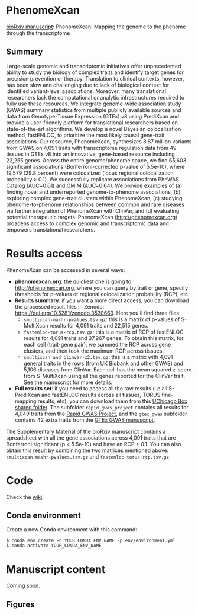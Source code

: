 # PhenomeXcan

[bioRxiv manuscript](https://doi.org/10.1101/833210): PhenomeXcan: Mapping the genome to the phenome through the transcriptome


## Summary

Large-scale genomic and transcriptomic initiatives offer unprecedented ability to study the biology of complex traits and identify target genes for precision prevention or therapy. Translation to clinical contexts, however, has been slow and challenging due to lack of biological context for identified variant-level associations. Moreover, many translational researchers lack the computational or analytic infrastructures required to fully use these resources. We integrate genome-wide association study (GWAS) summary statistics from multiple publicly available sources and data from Genotype-Tissue Expression (GTEx) v8 using PrediXcan and provide a user-friendly platform for translational researchers based on state-of-the-art algorithms. We develop a novel Bayesian colocalization method, fastENLOC, to prioritize the most likely causal gene-trait associations. Our resource, PhenomeXcan, synthesizes 8.87 million variants from GWAS on 4,091 traits with transcriptome regulation data from 49 tissues in GTEx v8 into an innovative, gene-based resource including 22,255 genes. Across the entire genome/phenome space, we find 65,603 significant associations (Bonferroni-corrected p-value of 5.5e-10), where 19,579 (29.8 percent) were colocalized (locus regional colocalization probability > 0.1). We successfully replicate associations from PheWAS Catalog (AUC=0.61) and OMIM (AUC=0.64). We provide examples of (a) finding novel and underreported genome-to-phenome associations, (b) exploring complex gene-trait clusters within PhenomeXcan, (c) studying phenome-to-phenome relationships between common and rare diseases via further integration of PhenomeXcan with ClinVar, and (d) evaluating potential therapeutic targets. PhenomeXcan (http://phenomexcan.org) broadens access to complex genomic and transcriptomic data and empowers translational researchers.


# Results access

PhenomeXcan can be accessed in several ways:

 * **phenomexcan.org**: the quickest one is going to http://phenomexcan.org, where you can query by trait or gene, specify thresholds for p-values or regional colocalization probability (RCP), etc.
 * **Results summary**: if you want a more direct access, you can download the processed result files in Zenodo: https://doi.org/10.5281/zenodo.3530669. Here you'll find three files:
   * `smultixcan-mashr-pvalues.tsv.gz`: this is a matrix of p-values of S-MultiXcan results for 4,091 traits and 22,515 genes.
   * `fastenloc-torus-rcp.tsv.gz`: this is a matrix of RCP of fastENLOC results for 4,091 traits and 37,967 genes. To obtain this matrix, for each cell (trait-gene pair), we summed the RCP across gene clusters, and then took the maximum RCP across tissues.
   * `smultixcan_and_clinvar-z2.tsv.gz`: this is a matrix with 4,091 general traits in the rows (from UK Biobank and other GWAS) and 5,106 diseases from ClinVar. Each cell has the mean squared z-score from S-MultiXcan using all the genes reported for the ClinVar trait. See the manuscript for more details.
 * **Full results set**: if you need to access all the raw results (i.e all S-PrediXcan and fastENLOC results across all tissues, TORUS fine-mapping results, etc), you can download them from this [UChicago Box shared folder](https://uchicago.box.com/s/i6vocl9pq59gydzpefidexodyuhegmde). The subfolder `rapid_gwas_project` contains all results for 4,049 traits from the [Rapid GWAS Project](http://www.nealelab.is/uk-biobank), and the `gtex_gwas` subfolder contains 42 extra traits from the [GTEx GWAS manuscript](https://doi.org/10.1101/814350).

The Supplementary Material of the bioRxiv manuscript contains a spreadsheet with all the gene associations across 4,091 traits that are Bonferroni significant (p < 5.5e-10) and have an RCP > 0.1. You can also obtain this result by combining the two matrices mentioned above: `smultixcan-mashr-pvalues.tsv.gz` and `fastenloc-torus-rcp.tsv.gz`.


# Code

Check the [wiki](https://github.com/hakyimlab/phenomexcan/wiki/Installation-and-code).

## Conda environment

Create a new Conda environment with this command:
```
$ conda env create -n YOUR_CONDA_ENV_NAME -p env/environment.yml
$ conda activate YOUR_CONDA_ENV_NAME
```

# Manuscript content

Coming soon.

## Figures
